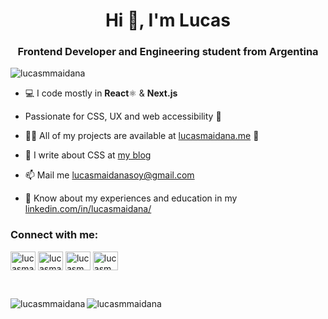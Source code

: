 <h1 align="center">Hi 👋, I'm Lucas</h1>
<h3 align="center">Frontend Developer and Engineering student from Argentina</h3>

<p align="left"> <img src="https://komarev.com/ghpvc/?username=lucasmmaidana&label=Profile%20views&color=0e75b6&style=flat" alt="lucasmmaidana" /> </p>

- 💻  I code mostly in **React**⚛ & **Next.js**

- Passionate for CSS, UX and web accessibility 🤝

- 👨‍💻 All of my projects are available at [lucasmaidana.me](https://lucasmaidana.me) 🌵

- 📝 I write about CSS at [my blog](https://sinlevantar.blogspot.com/)

- 📫 Mail me [lucasmaidanasoy@gmail.com](mailto:lucasmaidanasoy@gmail.com)

- 📄 Know about my experiences and education in my [linkedin.com/in/lucasmaidana/](https://linkedin.com/in/lucasmaidana/)

<h3 align="left">Connect with me:</h3>
<p background-color="white" align="left">
<a href="https://codepen.io/lucasmaidana" target="blank"><img align="center" src="https://cdn.jsdelivr.net/npm/simple-icons@3.0.1/icons/codepen.svg" alt="lucasmaidana" height="30" width="40" /></a>
<a href="https://linkedin.com/in/lucasmaidana/" target="blank"><img align="center" src="https://cdn.jsdelivr.net/npm/simple-icons@3.0.1/icons/linkedin.svg" alt="lucasmaidana/" height="30" width="40" /></a>
<a href="https://twitter.com/lucasmmaidana" target="blank"><img align="center" src="https://cdn.jsdelivr.net/npm/simple-icons@3.0.1/icons/twitter.svg" alt="lucasmmaidana" height="30" width="40" /></a>
<a href="https://www.behance.net/lucasmmaidana" target="blank"><img align="center" src="https://cdn.jsdelivr.net/npm/simple-icons@3.0.1/icons/behance.svg" alt="lucasmmaidana" height="30" width="40" /></a>

</p>
<br/>

<p><img align="left" src="https://github-readme-stats.vercel.app/api?username=lucasmmaidana&show_icons=true&locale=en" alt="lucasmmaidana" />&nbsp;<img align="left" src="https://github-readme-stats.vercel.app/api/top-langs?username=lucasmmaidana&show_icons=true&locale=en&layout=compact" alt="lucasmmaidana" /></p>

